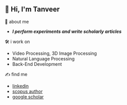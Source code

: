 ## 👋 Hi, I'm Tanveer

💪 about me  
- ***I perform experiments and write scholarly articles***

🛠️ i work on
- Video Processing, 3D Image Processing
- Natural Language Processing
- Back-End Development

✍️ find me  
- [linkedin](https://www.linkedin.com/in/tanveerkader/)
- [scopus author](https://www.scopus.com/authid/detail.uri?authorId=58288544400)
- [google scholar](https://scholar.google.com/citations?user=GIAwRq4AAAAJ&hl=en)


